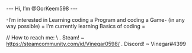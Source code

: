 --- Hi, I’m @GorKeem598 ---

-I’m interested in Learning coding a Program and coding a Game- (in any way possible)
= I’m currently learning Basics of coding =

// How to reach me: \\
           . Steam! ~ https://steamcommunity.com/id/Vinegar0598/
           . Discord! ~ Vinegar#4399
